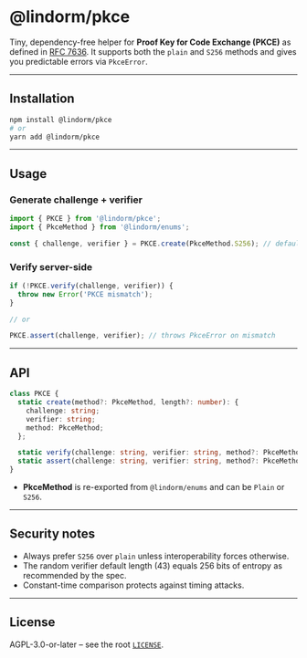 # @lindorm/pkce

Tiny, dependency-free helper for **Proof Key for Code Exchange (PKCE)** as defined in
[RFC 7636](https://datatracker.ietf.org/doc/html/rfc7636).  It supports both the `plain` and `S256`
methods and gives you predictable errors via `PkceError`.

---

## Installation

```bash
npm install @lindorm/pkce
# or
yarn add @lindorm/pkce
```

---

## Usage

### Generate challenge + verifier

```ts
import { PKCE } from '@lindorm/pkce';
import { PkceMethod } from '@lindorm/enums';

const { challenge, verifier } = PKCE.create(PkceMethod.S256); // default length: 43 chars
```

### Verify server-side

```ts
if (!PKCE.verify(challenge, verifier)) {
  throw new Error('PKCE mismatch');
}

// or

PKCE.assert(challenge, verifier); // throws PkceError on mismatch
```

---

## API

```ts
class PKCE {
  static create(method?: PkceMethod, length?: number): {
    challenge: string;
    verifier: string;
    method: PkceMethod;
  };

  static verify(challenge: string, verifier: string, method?: PkceMethod): boolean;
  static assert(challenge: string, verifier: string, method?: PkceMethod): void; // throws
}
```

* **PkceMethod** is re-exported from `@lindorm/enums` and can be `Plain` or `S256`.

---

## Security notes

* Always prefer `S256` over `plain` unless interoperability forces otherwise.
* The random verifier default length (43) equals 256 bits of entropy as recommended by the spec.
* Constant-time comparison protects against timing attacks.

---

## License

AGPL-3.0-or-later – see the root [`LICENSE`](../../LICENSE).

